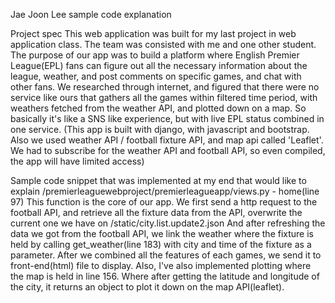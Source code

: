 Jae Joon Lee sample code explanation

Project spec
This web application was built for my last project in web application class. The team was
consisted with me and one other student. The purpose of our app was to build a platform where
English Premier League(EPL) fans can figure out all the necessary information about the
league, weather, and post comments on specific games, and chat with other fans. We
researched through internet, and figured that there were no service like ours that gathers all the
games within filtered time period, with weathers fetched from the weather API, and plotted down
on a map. So basically it's like a SNS like experience, but with live EPL status combined in one
service.
(This app is built with django, with javascript and bootstrap. Also we used weather API / football
fixture API, and map api called 'Leaflet'. We had to subscribe for the weather API and football
API, so even compiled, the app will have limited access)

Sample code snippet that was implemented at my end that would like to explain
/premierleaguewebproject/premierleagueapp/views.py - home(line 97)
This function is the core of our app. We first send a http request to the football API, and retrieve
all the fixture data from the API, overwrite the current one we have on
/static/city.list.update2.json
And after refreshing the data we got from the football API, we link the weather where the fixture
is held by calling get_weather(line 183) with city and time of the fixture as a parameter. After we
combined all the features of each games, we send it to front-end(html) file to display.
Also, I've also implemented plotting where the map is held in line 156. Where after getting the
latitude and longitude of the city, it returns an object to plot it down on the map API(leaflet).